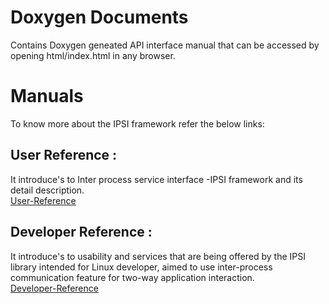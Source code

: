 # Doxygen Documents
Contains Doxygen geneated API interface manual that can be accessed by opening html/index.html in any browser.

# Manuals
To know more about the IPSI framework refer the below links:
## User Reference :
It introduce's to Inter process service interface -IPSI framework and its detail description.\
[User-Reference](https://github.com/parthoCarleton/Group_C_ipsiFramework/wiki/User-Reference)

## Developer Reference :
It introduce's to usability and services that are being offered by the IPSI library intended for Linux developer, aimed to use inter-process communication feature for two-way application interaction.\
[Developer-Reference](https://github.com/parthoCarleton/Group_C_ipsiFramework/wiki/Developer-Reference)
